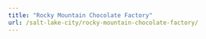```yaml
---
title: "Rocky Mountain Chocolate Factory"
url: /salt-lake-city/rocky-mountain-chocolate-factory/
---
```

